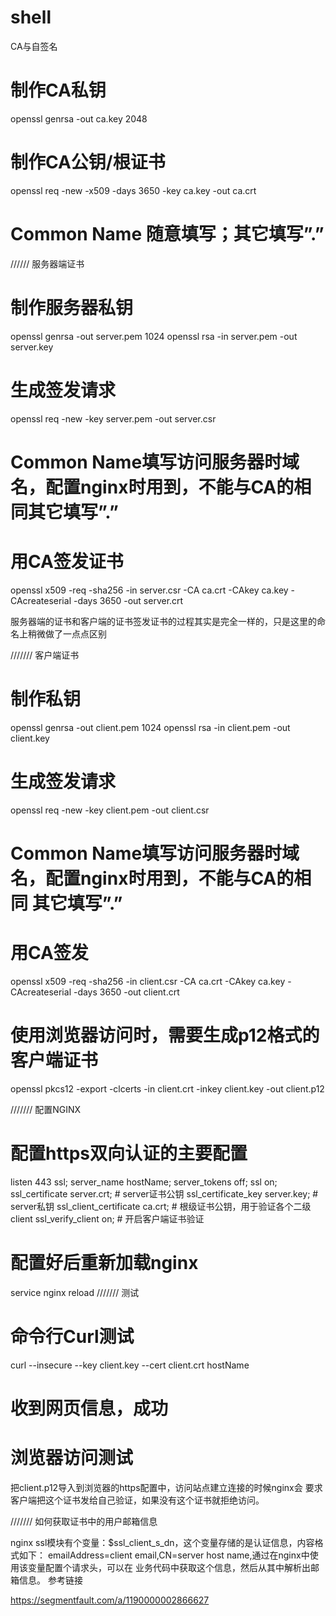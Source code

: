 # shell
CA与自签名
# 制作CA私钥
openssl genrsa -out ca.key 2048
 
# 制作CA公钥/根证书
openssl req -new -x509 -days 3650 -key ca.key -out ca.crt
# Common Name 随意填写；其它填写”.”


 //////
服务器端证书
# 制作服务器私钥
openssl genrsa -out server.pem 1024
openssl rsa -in server.pem -out server.key
 
# 生成签发请求
openssl req -new -key server.pem -out server.csr
# Common Name填写访问服务器时域名，配置nginx时用到，不能与CA的相同其它填写”.”
 
# 用CA签发证书
openssl x509 -req -sha256 -in server.csr -CA ca.crt -CAkey ca.key -CAcreateserial -days 3650 -out server.crt

服务器端的证书和客户端的证书签发证书的过程其实是完全一样的，只是这里的命名上稍微做了一点点区别

///////
客户端证书
# 制作私钥
openssl genrsa -out client.pem 1024
openssl rsa -in client.pem -out client.key 
 
# 生成签发请求
openssl req -new -key client.pem -out client.csr
# Common Name填写访问服务器时域名，配置nginx时用到，不能与CA的相同 其它填写”.”
 
# 用CA签发
openssl x509 -req -sha256 -in client.csr -CA ca.crt -CAkey ca.key -CAcreateserial -days 3650 -out client.crt
 
# 使用浏览器访问时，需要生成p12格式的客户端证书
openssl pkcs12 -export -clcerts -in client.crt -inkey client.key -out client.p12

///////
配置NGINX
# 配置https双向认证的主要配置
listen 443 ssl;
server_name hostName;
server_tokens off;
ssl on;
ssl_certificate      server.crt;  # server证书公钥
ssl_certificate_key  server.key;  # server私钥
ssl_client_certificate ca.crt;  # 根级证书公钥，用于验证各个二级client
ssl_verify_client on;  # 开启客户端证书验证
 
# 配置好后重新加载nginx
service nginx reload
///////
测试
# 命令行Curl测试
curl --insecure --key client.key --cert client.crt hostName
# 收到网页信息，成功
 
# 浏览器访问测试
把client.p12导入到浏览器的https配置中，访问站点建立连接的时候nginx会
要求客户端把这个证书发给自己验证，如果没有这个证书就拒绝访问。

///////
如何获取证书中的用户邮箱信息

nginx ssl模块有个变量：$ssl_client_s_dn，这个变量存储的是认证信息，内容格式如下： emailAddress=client email,CN=server host name,通过在nginx中使用该变量配置个请求头，可以在 业务代码中获取这个信息，然后从其中解析出邮箱信息。
参考链接

https://segmentfault.com/a/1190000002866627